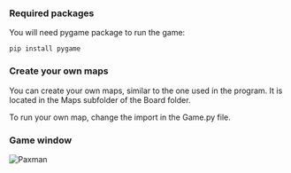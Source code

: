 ### Required packages

You will need pygame package to run the game:

```
pip install pygame
```

### Create your own maps
You can create your own maps, similar to the one used in the program.
It is located in the Maps subfolder of the Board folder.

To run your own map, change the import in the Game.py file.

### Game window
![Paxman](https://github.com/jakrog01/Pax-Man/assets/141222606/35ecda81-d0a4-49cd-8760-6a66f1c0ddd3)
